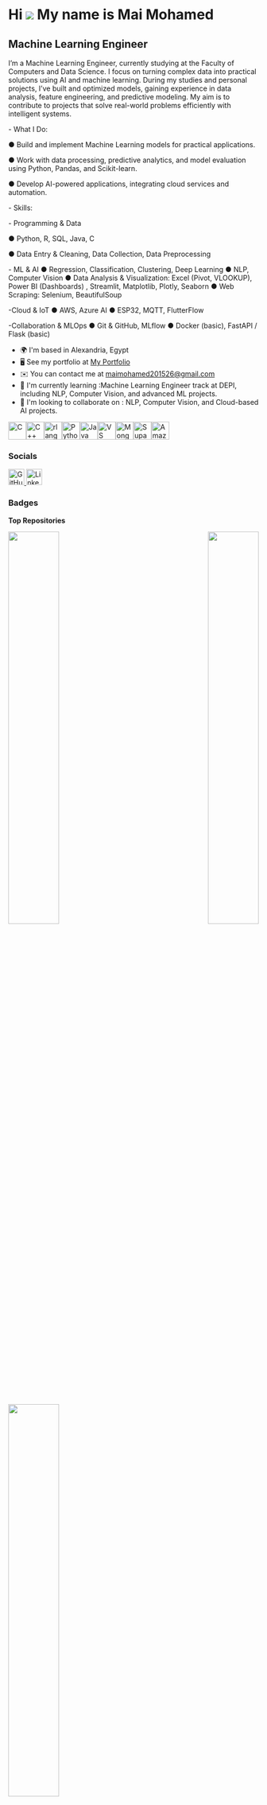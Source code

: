 Hi ![](https://user-images.githubusercontent.com/18350557/176309783-0785949b-9127-417c-8b55-ab5a4333674e.gif) My name is Mai Mohamed
====================================================================================================================================

Machine Learning Engineer
-------------------------

I’m a Machine Learning Engineer, currently studying at the Faculty of Computers and Data Science. I focus on turning complex data into practical solutions using AI and machine learning. During my studies and personal projects, I’ve built and optimized models, gaining experience in data analysis, feature engineering, and predictive modeling. My aim is to contribute to projects that solve real-world problems efficiently with intelligent systems.

\- What I Do:

● Build and implement Machine Learning models for practical applications.

● Work with data processing, predictive analytics, and model evaluation using Python, Pandas, and Scikit-learn.

● Develop AI-powered applications, integrating cloud services and automation.

\- Skills:

\- Programming & Data 

● Python, R, SQL, Java, C 

● Data Entry & Cleaning, Data Collection, Data Preprocessing

\- ML & AI
● Regression, Classification, Clustering, Deep Learning
● NLP, Computer Vision
● Data Analysis & Visualization: Excel (Pivot, VLOOKUP), Power BI (Dashboards) , Streamlit, Matplotlib, Plotly, Seaborn
● Web Scraping: Selenium, BeautifulSoup

\-Cloud & IoT
● AWS, Azure AI
● ESP32, MQTT, FlutterFlow

\-Collaboration & MLOps
● Git & GitHub, MLflow
● Docker (basic), FastAPI / Flask (basic)

* 🌍  I'm based in Alexandria, Egypt
* 🖥️  See my portfolio at [My Portfolio](http://maii-portfolio.lovable.app/)
* ✉️  You can contact me at [maimohamed201526@gmail.com](mailto:maimohamed201526@gmail.com)
* 🧠  I'm currently learning :Machine Learning Engineer track at DEPI, including NLP, Computer Vision, and advanced ML projects.
* 👥  I'm looking to collaborate on : NLP, Computer Vision, and Cloud-based AI projects.

<p align="left">
<a href="https://docs.microsoft.com/en-us/cpp/?view=msvc-170" target="_blank" rel="noreferrer"><img src="https://raw.githubusercontent.com/danielcranney/readme-generator/main/public/icons/skills/c-colored.svg" alt="C" title="C" width="36" height="36" /></a><a href="https://docs.microsoft.com/en-us/cpp/?view=msvc-170" target="_blank" rel="noreferrer"><img src="https://raw.githubusercontent.com/danielcranney/readme-generator/main/public/icons/skills/cplusplus-colored.svg" alt="C++" title="C++" width="36" height="36" /></a><a href="https://www.r-project.org/" target="_blank" rel="noreferrer"><img src="https://raw.githubusercontent.com/danielcranney/readme-generator/main/public/icons/skills/rlang-colored.svg" alt="rlang" title="rlang" width="36" height="36" /></a><a href="https://www.python.org/" target="_blank" rel="noreferrer"><img src="https://raw.githubusercontent.com/danielcranney/readme-generator/main/public/icons/skills/python-colored.svg" alt="Python" title="Python" width="36" height="36" /></a><a href="https://www.oracle.com/java/" target="_blank" rel="noreferrer"><img src="https://raw.githubusercontent.com/danielcranney/readme-generator/main/public/icons/skills/java-colored.svg" alt="Java" title="Java" width="36" height="36" /></a><a href="https://code.visualstudio.com/" target="_blank" rel="noreferrer"><img src="https://raw.githubusercontent.com/danielcranney/readme-generator/main/public/icons/skills/visualstudiocode-colored.svg" alt="VS Code" title="VS Code" width="36" height="36" /></a><a href="https://www.mongodb.com/" target="_blank" rel="noreferrer"><img src="https://raw.githubusercontent.com/danielcranney/readme-generator/main/public/icons/skills/mongodb-colored.svg" alt="MongoDB" title="MongoDB" width="36" height="36" /></a><a href="https://supabase.io/" target="_blank" rel="noreferrer"><img src="https://raw.githubusercontent.com/danielcranney/readme-generator/main/public/icons/skills/supabase-colored.svg" alt="Supabase" title="Supabase" width="36" height="36" /></a><a href="https://aws.amazon.com" target="_blank" rel="noreferrer"><img src="https://raw.githubusercontent.com/danielcranney/readme-generator/main/public/icons/skills/aws-colored-dark.svg" alt="Amazon Web Services" title="Amazon Web Services" width="36" height="36" /></a>
</p>

### Socials

<p align="left"> <a href="https://www.github.com/mai-mohamed21" target="_blank" rel="noreferrer"> <picture> <source media="(prefers-color-scheme: dark)" srcset="https://raw.githubusercontent.com/danielcranney/readme-generator/main/public/icons/socials/github-dark.svg" /> <source media="(prefers-color-scheme: light)" srcset="https://raw.githubusercontent.com/danielcranney/readme-generator/main/public/icons/socials/github.svg" /> <img src="https://raw.githubusercontent.com/danielcranney/readme-generator/main/public/icons/socials/github.svg" width="32" height="32" alt="GitHub" title="GitHub" /> </picture> </a> <a href="https://www.linkedin.com/in/mai-mohamed-49466a2a6/" target="_blank" rel="noreferrer"> <picture> <source media="(prefers-color-scheme: dark)" srcset="https://raw.githubusercontent.com/danielcranney/readme-generator/main/public/icons/socials/linkedin-dark.svg" /> <source media="(prefers-color-scheme: light)" srcset="https://raw.githubusercontent.com/danielcranney/readme-generator/main/public/icons/socials/linkedin.svg" /> <img src="https://raw.githubusercontent.com/danielcranney/readme-generator/main/public/icons/socials/linkedin.svg" width="32" height="32" alt="LinkedIn" title="LinkedIn" /> </picture> </a></p>

### Badges

<b>Top Repositories</b>

<div width="100%" align="center"><a href="https://github.com/mai-mohamed21/LumiVerse-IoT" align="left"><img align="left" width="45%" src="https://github-readme-stats.vercel.app/api/pin/?username=mai-mohamed21&repo=LumiVerse-IoT&title_color=ffffff&text_color=84cc16&icon_color=84cc16&bg_color=1c1917&hide_border=true&locale=en" /></a><a href="https://github.com/mai-mohamed21/SHEGLAM-Website-Scraping-" align="right"><img align="right" width="45%" src="https://github-readme-stats.vercel.app/api/pin/?username=mai-mohamed21&repo=SHEGLAM-Website-Scraping-&title_color=ffffff&text_color=84cc16&icon_color=84cc16&bg_color=1c1917&hide_border=true&locale=en" /></a></div><br /><br /><br /><br /><br /><br /><br />

<br /><br /><br /><br /><br />

<div width="100%" align="center"><a href="https://github.com/mai-mohamed21/Flora-SmartFarmingCompanion" align="left"><img align="left" width="45%" src="https://github-readme-stats.vercel.app/api/pin/?username=mai-mohamed21&repo=Flora-SmartFarmingCompanion&title_color=ffffff&text_color=84cc16&icon_color=84cc16&bg_color=1c1917&hide_border=true&locale=en" /></a></div>
